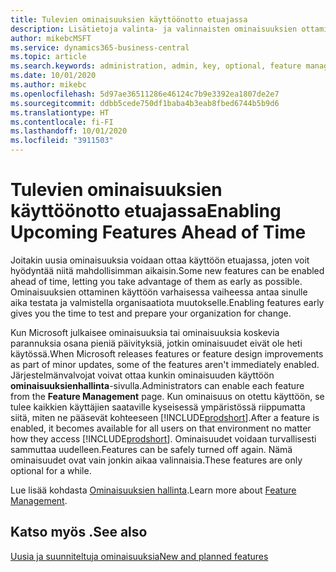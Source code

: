 ```yaml
---
title: Tulevien ominaisuuksien käyttöönotto etuajassa
description: Lisätietoja valinta- ja valinnaisten ominaisuuksien ottamisesta käyttöön ennen kuin ne tulevat pakollisiksi.
author: mikebcMSFT
ms.service: dynamics365-business-central
ms.topic: article
ms.search.keywords: administration, admin, key, optional, feature management, early access, preview
ms.date: 10/01/2020
ms.author: mikebc
ms.openlocfilehash: 5d97ae36511286e46124c7b9e3392ea1807de2e7
ms.sourcegitcommit: ddbb5cede750df1baba4b3eab8fbed6744b5b9d6
ms.translationtype: HT
ms.contentlocale: fi-FI
ms.lasthandoff: 10/01/2020
ms.locfileid: "3911503"
---
```

# <a name="enabling-upcoming-features-ahead-of-time"></a><span data-ttu-id="fa56c-103">Tulevien ominaisuuksien käyttöönotto etuajassa</span><span class="sxs-lookup"><span data-stu-id="fa56c-103">Enabling Upcoming Features Ahead of Time</span></span>

<span data-ttu-id="fa56c-104">Joitakin uusia ominaisuuksia voidaan ottaa käyttöön etuajassa, joten voit hyödyntää niitä mahdollisimman aikaisin.</span><span class="sxs-lookup"><span data-stu-id="fa56c-104">Some new features can be enabled ahead of time, letting you take advantage of them as early as possible.</span></span> <span data-ttu-id="fa56c-105">Ominaisuuksien ottaminen käyttöön varhaisessa vaiheessa antaa sinulle aika testata ja valmistella organisaatiota muutokselle.</span><span class="sxs-lookup"><span data-stu-id="fa56c-105">Enabling features early gives you the time to test and prepare your organization for change.</span></span>

<span data-ttu-id="fa56c-106">Kun Microsoft julkaisee ominaisuuksia tai ominaisuuksia koskevia parannuksia osana pieniä päivityksiä, jotkin ominaisuudet eivät ole heti käytössä.</span><span class="sxs-lookup"><span data-stu-id="fa56c-106">When Microsoft releases features or feature design improvements as part of minor updates, some of the features aren't immediately enabled.</span></span> <span data-ttu-id="fa56c-107">Järjestelmänvalvojat voivat ottaa kunkin ominaisuuden käyttöön **ominaisuuksienhallinta**-sivulla.</span><span class="sxs-lookup"><span data-stu-id="fa56c-107">Administrators can enable each feature from the **Feature Management** page.</span></span> <span data-ttu-id="fa56c-108">Kun ominaisuus on otettu käyttöön, se tulee kaikkien käyttäjien saataville kyseisessä ympäristössä riippumatta siitä, miten ne pääsevät kohteeseen [!INCLUDE[prodshort](includes/prodshort.md)].</span><span class="sxs-lookup"><span data-stu-id="fa56c-108">After a feature is enabled, it becomes available for all users on that environment no matter how they access [!INCLUDE[prodshort](includes/prodshort.md)].</span></span> <span data-ttu-id="fa56c-109">Ominaisuudet voidaan turvallisesti sammuttaa uudelleen.</span><span class="sxs-lookup"><span data-stu-id="fa56c-109">Features can be safely turned off again.</span></span> <span data-ttu-id="fa56c-110">Nämä ominaisuudet ovat vain jonkin aikaa valinnaisia.</span><span class="sxs-lookup"><span data-stu-id="fa56c-110">These features are only optional for a while.</span></span>

<span data-ttu-id="fa56c-111">Lue lisää kohdasta [Ominaisuuksien hallinta](/dynamics365/business-central/dev-itpro/administration/feature-management).</span><span class="sxs-lookup"><span data-stu-id="fa56c-111">Learn more about [Feature Management](/dynamics365/business-central/dev-itpro/administration/feature-management).</span></span>  

## <a name="see-also"></a><span data-ttu-id="fa56c-112">Katso myös .</span><span class="sxs-lookup"><span data-stu-id="fa56c-112">See also</span></span>

[<span data-ttu-id="fa56c-113">Uusia ja suunniteltuja ominaisuuksia</span><span class="sxs-lookup"><span data-stu-id="fa56c-113">New and planned features</span></span>](https://aka.ms/Dynamics365ReleasePlan)  
